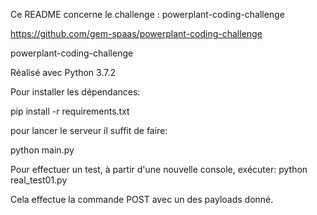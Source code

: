 Ce README concerne le challenge : powerplant-coding-challenge

https://github.com/gem-spaas/powerplant-coding-challenge

powerplant-coding-challenge

Réalisé avec Python 3.7.2

Pour installer les dépendances:

pip install -r requirements.txt

pour lancer le serveur il suffit de faire:

python main.py

Pour effectuer un test, à partir d'une nouvelle console, exécuter:
python real_test01.py

Cela effectue la commande POST avec un des payloads donné.